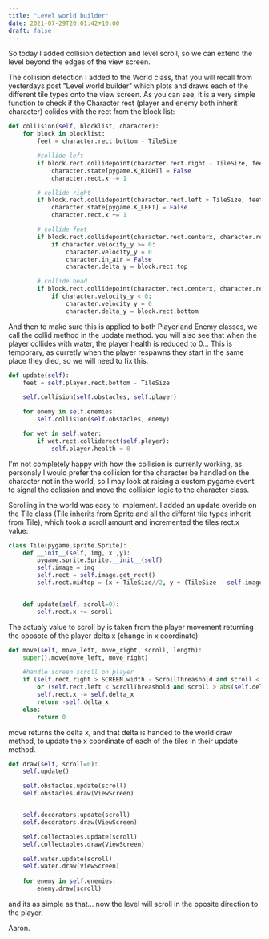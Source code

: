 ```yaml
---
title: "Level world builder"
date: 2021-07-29T20:01:42+10:00
draft: false
---
```


So today I added collision detection and level scroll, so we can extend the level beyond the edges of the view screen.

The collision detection I added to the World class, that you will recall from yesterdays post "Level world builder" which plots and draws each of the different tile types onto the view screen. As you can see, it is a very simple function to check if the Character rect (player and enemy both inherit character) colides with the rect from the block list:

```python
def collision(self, blocklist, character):
    for block in blocklist:
        feet = character.rect.bottom - TileSize

        #collide left
        if block.rect.collidepoint(character.rect.right - TileSize, feet):
            character.state[pygame.K_RIGHT] = False
            character.rect.x -= 1

        # collide right
        if block.rect.collidepoint(character.rect.left + TileSize, feet):
            character.state[pygame.K_LEFT] = False
            character.rect.x += 1

        # collide feet
        if block.rect.collidepoint(character.rect.centerx, character.rect.bottom):
            if character.velocity_y >= 0:
                character.velocity_y = 0
                character.in_air = False
                character.delta_y = block.rect.top

        # collide head
        if block.rect.collidepoint(character.rect.centerx, character.rect.top):
            if character.velocity_y < 0:
                character.velocity_y = 0
                character.delta_y = block.rect.bottom
```

And then to make sure this is applied to both Player and Enemy classes, we call the collid method  in the update method.
you will also see that when the player collides with water, the player health is reduced to 0... This is temporary, as curretly when the player respawns they start in the same place they died, so we will need to fix this. 

```python
def update(self):
    feet = self.player.rect.bottom - TileSize

    self.collision(self.obstacles, self.player)

    for enemy in self.enemies:
        self.collision(self.obstacles, enemy)

    for wet in self.water:
        if wet.rect.colliderect(self.player):
            self.player.health = 0
```

I'm not completely happy with how the collision is currenly working, as personaly I would prefer the collision for the character be handled on the character not in the world, so I may look at raising a custom pygame.event to signal the colission and move the collision logic to the character class.  


Scrolling in the world was easy to implement. 
I added an update overide on the Tile class (Tile inherits from Sprite and all the differnt tile types inherit from Tile), which took a scroll amount and incremented the tiles rect.x value:

```python
class Tile(pygame.sprite.Sprite):
    def __init__(self, img, x ,y):
        pygame.sprite.Sprite.__init__(self)
        self.image = img
        self.rect = self.image.get_rect()
        self.rect.midtop = (x + TileSize//2, y + (TileSize - self.image.get_height()))


    def update(self, scroll=0):
        self.rect.x += scroll
```

The actualy value to scroll by is taken from the player movement returning the oposote of the player delta x (change in x coordinate)

```python
def move(self, move_left, move_right, scroll, length):
    super().move(move_left, move_right)

    #handle screen scroll on player
    if (self.rect.right > SCREEN.width - ScrollThreashold and scroll < (length * TileSize) - SCREEN.width) \
        or (self.rect.left < ScrollThreashold and scroll > abs(self.delta_x)):
        self.rect.x -= self.delta_x
        return -self.delta_x
    else:
        return 0
```

move returns the delta x, and that delta is handed to the world draw method, to update the x coordinate of each of the tiles in their update method.

```python
def draw(self, scroll=0):
    self.update()

    self.obstacles.update(scroll)
    self.obstacles.draw(ViewScreen)


    self.decorators.update(scroll)
    self.decorators.draw(ViewScreen)

    self.collectables.update(scroll)
    self.collectables.draw(ViewScreen)

    self.water.update(scroll)
    self.water.draw(ViewScreen)
    
    for enemy in self.enemies:
        enemy.draw(scroll)
```

and its as simple as that... now the level will scroll in the oposite direction to the player.

Aaron.
